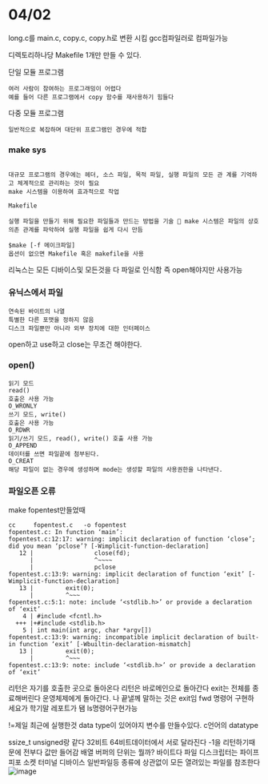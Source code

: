 # 04/02
long.c를 main.c, copy.c, copy.h로 변환 시킴
gcc컴파일러로 컴파일가능

디렉토리하나당 Makefile 1개만 만들 수 있다.

단일 모듈 프로그램
```코드의 재사용(reuse)이 어렵고,
여러 사람이 참여하는 프로그래밍이 어렵다
예를 들어 다른 프로그램에서 copy 함수를 재사용하기 힘들다
```
다중 모듈 프로그램
```여러 개의 .c 파일들로 이루어진 프로그램
일반적으로 복잡하며 대단위 프로그램인 경우에 적합
```
### make sys
```make 시스템

대규모 프로그램의 경우에는 헤더, 소스 파일, 목적 파일, 실행 파일의 모든 관 계를 기억하고 체계적으로 관리하는 것이 필요
make 시스템을 이용하여 효과적으로 작업

Makefile 

실행 파일을 만들기 위해 필요한 파일들과 만드는 방법을 기술  make 시스템은 파일의 상호 의존 관계를 파악하여 실행 파일을 쉽게 다시 만듬 

$make [-f 메이크파일]
옵션이 없으면 Makefile 혹은 makefile을 사용
```
리눅스는 모든 디바이스및 모든것을 다 파일로 인식함 즉 open해야지만 사용가능

### 유닉스에서 파일
	연속된 바이트의 나열
	특별한 다른 포맷을 정하지 않음
	디스크 파일뿐만 아니라 외부 장치에 대한 인터페이스
open하고 use하고 close는 무조건 해야한다.
### open()
```flag  O_RDONLY
읽기 모드
read()
호출은 사용 가능 
O_WRONLY 
쓰기 모드, write() 
호출은 사용 가능 
O_RDWR 
읽기/쓰기 모드, read(), write() 호출 사용 가능 
O_APPEND 
데이터를 쓰면 파일끝에 첨부된다. 
O_CREAT 
해당 파일이 없는 경우에 생성하며 mode는 생성할 파일의 사용권한을 나타낸다.
```
### 파일오픈 오류
make fopentest만들었때

```
cc     fopentest.c   -o fopentest
fopentest.c: In function ‘main’:
fopentest.c:12:17: warning: implicit declaration of function ‘close’; did you mean ‘pclose’? [-Wimplicit-function-declaration]
   12 |                 close(fd);
      |                 ^~~~~
      |                 pclose
fopentest.c:13:9: warning: implicit declaration of function ‘exit’ [-Wimplicit-function-declaration]
   13 |         exit(0);
      |         ^~~~
fopentest.c:5:1: note: include ‘<stdlib.h>’ or provide a declaration of ‘exit’
    4 | #include <fcntl.h>
  +++ |+#include <stdlib.h>
    5 | int main(int argc, char *argv[])
fopentest.c:13:9: warning: incompatible implicit declaration of built-in function ‘exit’ [-Wbuiltin-declaration-mismatch]
   13 |         exit(0);
      |         ^~~~
fopentest.c:13:9: note: include ‘<stdlib.h>’ or provide a declaration of ‘exit’
```

리턴은 자기를 호출한 곳으로 돌아온다 
리턴은 바로메인으로 돌아간다
exit는 전체를 종료해버린다
운영체제에게 돌아간다. 나 끝낼께 말하는 것은 exit임
fwd 명령어 구현하세요가 학기말 레포트가 됌
ls명령어구현가능

!=제일 최근에 실행한것
data type이 있어야지 변수를 만들수있다.
c언어의 datatype 

ssize_t unsigned랑 같다 32비트 64비트데이터에서 서로 달라진다
-1을 리턴하기때문에 
전부다 값만 들어감 배열 
버퍼의 단위는 뭘까? 바이트다 
파일 디스크립터는
파이프 피포 소켓 터미널 디바이스 일반파일등 종류에 상관없이 모든 열려있는 파일를 참조한다
![image](https://github.com/this-is-hwi/sysprogramming/assets/163086402/11e8510b-8a2b-46d8-856a-cdc76cd2ae2c)


